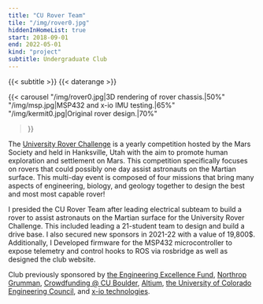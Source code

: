 ```yaml
---
title: "CU Rover Team"
tile: "/img/rover0.jpg"
hiddenInHomeList: true
start: 2018-09-01
end: 2022-05-01
kind: "project"
subtitle: Undergraduate Club
---
```


{{< subtitle >}}
{{< daterange >}}

{{< carousel
    "/img/rover0.jpg|3D rendering of rover chassis.|50%"
    "/img/msp.jpg|MSP432 and x-io IMU testing.|65%"
    "/img/kermit0.jpg|Original rover design.|70%"
>}}

The [University Rover Challenge](https://urc.marssociety.org/) is a yearly competition hosted by the Mars Society and held in Hanksville, Utah with the aim to promote human exploration and settlement on Mars.
This competition specifically focuses on rovers that could possibly one day assist astronauts on the Martian surface. This multi-day event is composed of four missions that bring many aspects of engineering, biology, and geology together to design the best and most most capable rover! 

I presided the CU Rover Team after leading electrical subteam to build a rover to assist astronauts on the Martian surface for the University Rover Challenge. This included leading a 21-student team to design and build a drive base. I also secured new sponsors in 2021-22 with a value of 19,800$. Additionally, I Developed firmware for the MSP432 microcontroller to expose telemetry and control hooks to ROS via rosbridge as well as designed the club website.

Club previously sponsored by [the Engineering Excellence Fund](https://www.colorado.edu/program/eef/), [Northrop Grumman](https://www.northropgrumman.com/), [Crowdfunding @ CU Boulder](https://giving.cu.edu/crowdfunding/boulder), [Altium](https://www.altium.com/), [the University of Colorado Engineering Council](https://www.colorado.edu/ucec/), and [x-io technologies](https://x-io.co.uk/). 